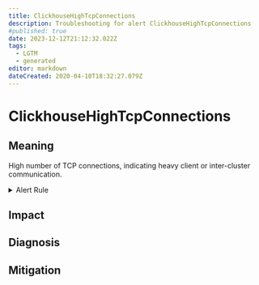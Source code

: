 ```yaml
---
title: ClickhouseHighTcpConnections
description: Troubleshooting for alert ClickhouseHighTcpConnections
#published: true
date: 2023-12-12T21:12:32.022Z
tags: 
  - LGTM
  - generated
editor: markdown
dateCreated: 2020-04-10T18:32:27.079Z
---
```


# ClickhouseHighTcpConnections

## Meaning
[//]: # "Short paragraph that explains what the alert means"
High number of TCP connections, indicating heavy client or inter-cluster communication.

<details>
  <summary>Alert Rule</summary>

{{% rule "clickhouse/clickhouse-internal.yml" "ClickhouseHighTcpConnections" %}}

{{% comment %}}

```yaml
alert: ClickhouseHighTcpConnections
expr: ClickHouseMetrics_TCPConnection > 400
for: 5m
labels:
    severity: warning
annotations:
    summary: ClickHouse High TCP Connections (instance {{ $labels.instance }})
    description: |-
        High number of TCP connections, indicating heavy client or inter-cluster communication.
          VALUE = {{ $value }}
          LABELS = {{ $labels }}
    runbook: https://github.com/srerun/prometheus-alerts/blob/main/content/runbooks/clickhouse-internal/ClickhouseHighTcpConnections.md

```

{{% /comment %}}

</details>


## Impact
[//]: # "What could / will happen if the alert is not addressed"



## Diagnosis
[//]: # "Steps to take to identify the cause of the problem"



## Mitigation
[//]: # "The steps necessary to resolve the alert"
